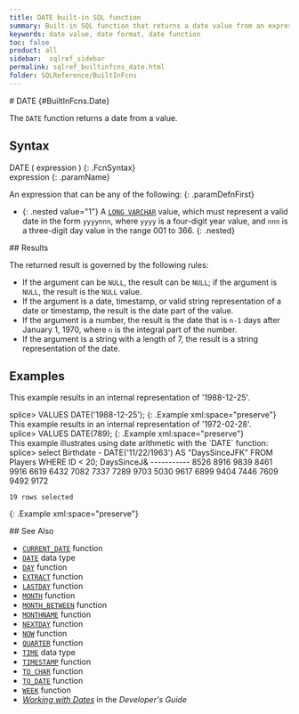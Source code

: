 ```yaml
---
title: DATE built-in SQL function
summary: Built-in SQL function that returns a date value from an expression
keywords: date value, date format, date function
toc: false
product: all
sidebar:  sqlref_sidebar
permalink: sqlref_builtinfcns_date.html
folder: SQLReference/BuiltInFcns
---
```

<section>
<div class="TopicContent" data-swiftype-index="true" markdown="1">
# DATE   {#BuiltInFcns.Date}

The `DATE` function returns a date from a value.

## Syntax

<div class="fcnWrapperWide" markdown="1">
    DATE ( expression )
{: .FcnSyntax}

</div>
<div class="paramList" markdown="1">
expression
{: .paramName}

An expression that can be any of the following:
{: .paramDefnFirst}

* {: .nested value="1"} A [`LONG VARCHAR`](sqlref_datatypes_longvarchar.html) value, which
  must represent a valid date in the form `yyyynnn`, where `yyyy` is a
  four-digit year value, and `nnn` is a three-digit day value in the
  range 001 to 366.
{: .nested}

</div>
## Results

The returned result is governed by the following rules:

* If the argument can be `NULL`, the result can be `NULL`; if the
  argument is `NULL`, the result is the `NULL` value.
* If the argument is a date, timestamp, or valid string representation
  of a date or timestamp, the result is the date part of the value.
* If the argument is a number, the result is the date that is `n-1` days
  after January 1, 1970, where `n` is the integral part of the number.
* If the argument is a string with a length of 7, the result is a string
  representation of the date.

## Examples

This example results in an internal representation of '1988-12-25'.

<div class="preWrapper" markdown="1">
    splice> VALUES DATE('1988-12-25');
{: .Example xml:space="preserve"}

</div>
This example results in an internal representation of '1972-02-28'.

<div class="preWrapper" markdown="1">
    splice> VALUES DATE(789);
{: .Example xml:space="preserve"}

</div>
This example illustrates using date arithmetic with the `DATE` function:

<div class="preWrapperWide" markdown="1">
    splice> select Birthdate - DATE('11/22/1963') AS "DaysSinceJFK" FROM Players WHERE ID < 20;
    DaysSinceJ&
    -----------
    8526
    8916
    9839
    8461
    9916
    6619
    6432
    7082
    7337
    7289
    9703
    5030
    9617
    6899
    9404
    7446
    7609
    9492
    9172
    
    19 rows selected
{: .Example xml:space="preserve"}

</div>
## See Also

* [`CURRENT_DATE`](sqlref_builtinfcns_currentdate.html) function
* [`DATE`](sqlref_builtinfcns_date.html) data type
* [`DAY`](sqlref_builtinfcns_day.html) function
* [`EXTRACT`](sqlref_builtinfcns_extract.html) function
* [`LASTDAY`](sqlref_builtinfcns_day.html) function
* [`MONTH`](sqlref_builtinfcns_month.html) function
* [`MONTH_BETWEEN`](sqlref_builtinfcns_monthbetween.html) function
* [`MONTHNAME`](sqlref_builtinfcns_monthname.html) function
* [`NEXTDAY`](sqlref_builtinfcns_day.html) function
* [`NOW`](sqlref_builtinfcns_now.html) function
* [`QUARTER`](sqlref_builtinfcns_quarter.html) function
* [`TIME`](sqlref_builtinfcns_time.html) data type
* [`TIMESTAMP`](sqlref_builtinfcns_timestamp.html) function
* [`TO_CHAR`](sqlref_builtinfcns_char.html) function
* [`TO_DATE`](sqlref_builtinfcns_date.html) function
* [`WEEK`](sqlref_builtinfcns_week.html) function
* *[Working with Dates](developers_fundamentals_dates.html)* in the
  *Developer's Guide*

</div>
</section>

